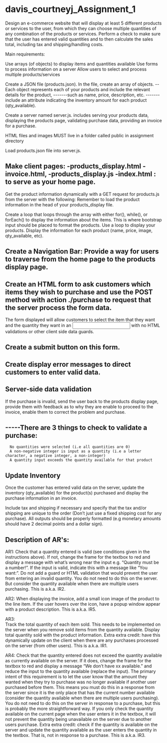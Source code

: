 # davis_courtneyj_Assignment_1
Design an e-commerce website that will display at least 5 different products or services to the user, 
from which they can choose multiple quantities of any combination of the products or services. 
Perform a check to make sure that the user has entered valid quantities and to then calculate the sales total, including tax and shipping/handling costs.

Main requirements:

Use arrays (of objects) to display items and quantities available
Use forms to process information on a server
Allow users to select and process multiple products/services

Create a JSON file (products.json). In the file, create an array of objects. 
--Each object represents each of your products and include the relevant details for the product, 
-------such as name, price, description, etc. 
-------include an attribute indicating the inventory amount for each product (qty_available).

Create a server named server.js. 
  includes serving your products data, 
  displaying the products page, 
  validating purchase data, 
  providing an invoice for a purchase. 

HTML files and images MUST live in a folder called public in assignment directory

Load products.json file into server.js.


Make client pages: 
  -products_display.html
  -invoice.html, 
  -products_display.js
  -index.html  :  to serve as your home page.
  -
  
  Get the product information dynamically with a GET request for products.js from the server with the following:
  Remember to load the product information in the head of your products_display file.
          <script type="text/javascript" src="./products.js"></script>

Create a loop that loops through the array with either for(), while(), or forEach() to display the information about the items.
This is where bootstrap input should be placed to format the products. 
Use a loop to display your products. Display the information for each product (name, price, image, qty_available, etc). 



Create a Navigation Bar: Provide a way for users to traverse from the home page to the products display page.
-

Create an HTML form to ask customers which items they wish to purchase and use the POST method with action ./purchase to request that the server process the form data.
-
  The form displayed will allow customers to select the item that they want and the quantity they want in an <input type=”text”> with no HTML validations or other client side data guards. 
  
Create a submit button on this form.
-

Create display error messages to direct customers to enter valid data.
-

Server-side data validation
-
If the purchase is invalid, send the user back to the products display page, 
provide them with feedback as to why they are enable to proceed to the invoice, 
enable them to correct the problem and purchase.

-----There are 3 things to check to validate a purchase:
-

      No quantities were selected (i.e all quantities are 0)
      A non-negative integer is input as a quantity (i.e a letter character, a negative integer, a non-integer)
      A quantity input exceeds the quantity available for that product
      
Update Inventory
-
Once the customer has entered valid data on the server, update the inventory (qty_available) for the product(s) purchased and display the purchase information in an invoice.

Include tax and shipping if necessary and specify that the tax and/or shipping are unique to the order (Don’t just use a fixed shipping cost for any purchase). 
All outputs should be properly formatted (e.g monetary amounts should have 2 decimal points and a dollar sign).

Description of AR's:
-
  AR1: 
    Check that a quantity entered is valid (see conditions given in the instructions above). 
    If not, change the frame for the textbox to red and display a message with what’s wrong near the input e.g. “Quantity must be a number!”. 
    If the input is valid, indicate this with a message like “You want:”. 
    Do not add a guard or HTML validation that would prevent the user from entering an invalid quantity. 
    You do not need to do this on the server. But consider the quantity available when there are multiple users purchasing. This is a.k.a. IR2.
    
  AR2: 
    When displaying the invoice, add a small icon image of the product to the line item. 
    If the user hovers over the icon, have a popup window appear with a product description. This is a.k.a. IR5.
    
  AR3:  
    Track the total quantity of each item sold. 
    This needs to be implemented on the server when you remove sold items from the quantity available. 
    Display total quantity sold with the product information. 
    Extra extra credit: have this dynamically update on the client when there are any purchases processed on the server (from other users). This is a.k.a. IR1.
    
  AR4: 
    Check that the quantity entered does not exceed the quantity available as currently available on the server. 
    If it does, change the frame for the textbox to red and display a message “We don’t have xx available.” and reduce the input to the quantity available (replace the input). 
    The primary intent of this requirement is to let the user know that the amount they wanted when they try to purchase was no longer available if another user purchased before them. 
    This means you must do this in a response from the server since it is the only place that has the current number available (consider the quantity available when there are multiple users purchasing). 
    You do not need to do this on the server in response to a purchase, but this is probably the more straightforward way. 
    If you only check the quantity available on the current page when the user enters it in the textbox, it will not prevent the quantity being unavailable on the server due to another users purchase. 
    Extra extra credit: check if the quantity is available on the server and update the quantity available as the user enters the quantity in the textbox. That is, not in response to a purchase. This is a.k.a. IR3.







